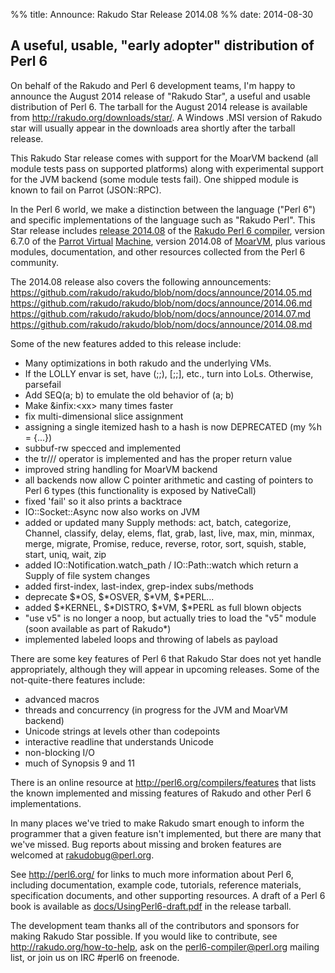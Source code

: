 %% title: Announce: Rakudo Star Release 2014.08
%% date: 2014-08-30

<h2>A useful, usable, "early adopter" distribution of Perl 6</h2>
On behalf of the Rakudo and Perl 6 development teams, I'm happy to
announce the August 2014 release of "Rakudo Star", a useful and usable
distribution of Perl 6. The tarball for the August 2014 release is
available from <a title="http://rakudo.org/downloads/star/" href="http://rakudo.org/downloads/star/">http://rakudo.org/downloads/star/</a>. A Windows .MSI
version of Rakudo star will usually appear in the downloads area
shortly after the tarball release.

This Rakudo Star release comes with support for the MoarVM
backend (all module tests pass on supported platforms) along with
experimental support for the JVM backend (some module tests fail).
One shipped module is known to fail on Parrot (JSON::RPC).

In the Perl 6 world, we make a distinction between the language
("Perl 6") and specific implementations of the language such as
"Rakudo Perl". This Star release includes <a href="https://github.com/rakudo/rakudo/blob/nom/docs/announce/2014.08.md">release 2014.08</a> of the
<a href="http://github.com/rakudo/rakudo">Rakudo Perl 6 compiler</a>, version 6.7.0 of the <a href="http://parrot.org/">Parrot Virtual</a>
<a href="http://parrot.org/">Machine</a>, version 2014.08 of <a href="http://moarvm.org/">MoarVM</a>, plus various modules,
documentation, and other resources collected from the Perl 6
community.

The 2014.08 release also covers the following announcements:
<a href="https://github.com/rakudo/rakudo/blob/nom/docs/announce/2014.05.md">https://github.com/rakudo/rakudo/blob/nom/docs/announce/2014.05.md</a>
<a href="https://github.com/rakudo/rakudo/blob/nom/docs/announce/2014.06.md">https://github.com/rakudo/rakudo/blob/nom/docs/announce/2014.06.md</a>
<a href="https://github.com/rakudo/rakudo/blob/nom/docs/announce/2014.07.md">https://github.com/rakudo/rakudo/blob/nom/docs/announce/2014.07.md</a>
<a href="https://github.com/rakudo/rakudo/blob/nom/docs/announce/2014.08.md">https://github.com/rakudo/rakudo/blob/nom/docs/announce/2014.08.md</a>

Some of the new features added to this release include:
<ul>
    <li>Many optimizations in both rakudo and the underlying VMs.</li>
    <li>If the LOLLY envar is set, have (;;), [;;], etc., turn into LoLs. Otherwise, parsefail</li>
    <li>Add SEQ(a; b) to emulate the old behavior of (a; b)</li>
    <li>Make &amp;infix:&lt;xx&gt; many times faster</li>
    <li>fix multi-dimensional slice assignment</li>
    <li>assigning a single itemized hash to a hash is now DEPRECATED (my %h = {...})</li>
    <li>subbuf-rw specced and implemented</li>
    <li>the tr/// operator is implemented and has the proper return value</li>
    <li>improved string handling for MoarVM backend</li>
    <li>all backends now allow C pointer arithmetic and casting of pointers to Perl 6 types (this functionality is exposed by NativeCall)</li>
    <li>fixed 'fail' so it also prints a backtrace</li>
    <li>IO::Socket::Async now also works on JVM</li>
    <li>added or updated many Supply methods: act, batch, categorize, Channel, classify, delay, elems, flat, grab, last, live, max, min, minmax, merge, migrate, Promise, reduce, reverse, rotor, sort, squish, stable, start, uniq, wait, zip</li>
    <li>added IO::Notification.watch_path / IO::Path::watch which return a Supply of file system changes</li>
    <li>added first-index, last-index, grep-index subs/methods</li>
    <li>deprecate $*OS, $*OSVER, $*VM, $*PERL...</li>
    <li>added $*KERNEL, $*DISTRO, $*VM, $*PERL as full blown objects</li>
    <li>"use v5" is no longer a noop, but actually tries to load the "v5" module (soon available as part of Rakudo*)</li>
    <li>implemented labeled loops and throwing of labels as payload</li>
</ul>
There are some key features of Perl 6 that Rakudo Star does not yet
handle appropriately, although they will appear in upcoming releases.
Some of the not-quite-there features include:
<ul>
    <li> advanced macros</li>
    <li> threads and concurrency (in progress for the JVM and MoarVM backend)</li>
    <li> Unicode strings at levels other than codepoints</li>
    <li> interactive readline that understands Unicode</li>
    <li> non-blocking I/O</li>
    <li> much of Synopsis 9 and 11</li>
</ul>
There is an online resource at <a href="http://perl6.org/compilers/features">http://perl6.org/compilers/features</a>
that lists the known implemented and missing features of Rakudo and
other Perl 6 implementations.

In many places we've tried to make Rakudo smart enough to inform the
programmer that a given feature isn't implemented, but there are many
that we've missed. Bug reports about missing and broken features are
welcomed at <a href="mailto:rakudobug@perl.org">rakudobug@perl.org</a>.

See <a href="http://perl6.org/">http://perl6.org/</a> for links to much more information about
Perl 6, including documentation, example code, tutorials, reference
materials, specification documents, and other supporting resources. A
draft of a Perl 6 book is available as <a href="https://github.com/rakudo/star/raw/master/docs/UsingPerl6-draft.pdf">docs/UsingPerl6-draft.pdf</a> in
the release tarball.

The development team thanks all of the contributors and sponsors for
making Rakudo Star possible. If you would like to contribute, see
<a href="http://rakudo.org/how-to-help">http://rakudo.org/how-to-help</a>, ask on the <a href="mailto:perl6-compiler@perl.org">perl6-compiler@perl.org</a>
mailing list, or join us on IRC #perl6 on freenode.